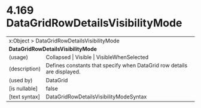 <html dir="LTR" xmlns:mshelp="http://msdn.microsoft.com/mshelp" xmlns:ddue="http://ddue.schemas.microsoft.com/authoring/2003/5" xmlns:xlink="http://www.w3.org/1999/xlink" xmlns:tool="http://www.microsoft.com/tooltip">

<body>
 <input type="hidden" id="userDataCache" class="userDataStyle">
 <input type="hidden" id="hiddenScrollOffset">
 <img id="dropDownImage" style="display:none; height:0; width:0;" src="../local/drpdown.gif">
 <img id="dropDownHoverImage" style="display:none; height:0; width:0;" src="../local/drpdown_orange.gif">
 <img id="collapseImage" style="display:none; height:0; width:0;" src="../local/collapse.gif">
 <img id="expandImage" style="display:none; height:0; width:0;" src="../local/exp.gif">
 <img id="collapseAllImage" style="display:none; height:0; width:0;" src="../local/collall.gif">
 <img id="expandAllImage" style="display:none; height:0; width:0;" src="../local/expall.gif">
 <img id="copyImage" style="display:none; height:0; width:0;" src="../local/copycode.gif">
 <img id="copyHoverImage" style="display:none; height:0; width:0;" src="../local/copycodeHighlight.gif">
 <div id="header"><h1 class="heading">4.169 DataGridRowDetailsVisibilityMode</h1></div>

 <div id="mainSection">
 <div id="mainBody">
 <div id="allHistory" class="saveHistory" onsave="saveAll()" onload="loadAll()"></div>
 <p xmlns:wsd="http://wsdev.schemas.microsoft.com/authoring/2008/2" xmlns:msxsl="urn:schemas-microsoft-com:xslt" xmlns:script="urn:script" xmlns:build="urn:build">
 </p>
 <div id="sectionSection0" class="section" name="collapseableSection">
 <content xmlns="http://ddue.schemas.microsoft.com/authoring/2003/5" xmlns:wsd="http://wsdev.schemas.microsoft.com/authoring/2008/2" xmlns:msxsl="urn:schemas-microsoft-com:xslt" xmlns:script="urn:script" xmlns:build="urn:build">
 </content>
 </div>
 <div id="sectionSection1" class="section" name="collapseableSection">
 <content xmlns="http://ddue.schemas.microsoft.com/authoring/2003/5" xmlns:wsd="http://wsdev.schemas.microsoft.com/authoring/2008/2" xmlns:msxsl="urn:schemas-microsoft-com:xslt" xmlns:script="urn:script" xmlns:build="urn:build">
 <table class="ProtocolAuthoredTable" xmlns="">
 <tr><td colspan="2">
<mshelp:link keywords="c0d383e4-fcdb-4546-a06b-81c262fe2a5e" tabindex="0">x:Object</mshelp:link> &gt; <mshelp:link keywords="29e1e4d9-8817-47e6-9f98-3b45c8839b46" tabindex="0">DataGridRowDetailsVisibilityMode</mshelp:link> </td>
 </tr>
 <tr><td colspan="2">
 <b>DataGridRowDetailsVisibilityMode</b> </td>
 </tr>
 <tr><td><div class="indent0">(usage)</div></td>
 <td><mshelp:link keywords="f57a2a43-b24b-405b-b63c-06f04a2a1ab2" tabindex="0">Collapsed</mshelp:link> | <mshelp:link keywords="f57a2a43-b24b-405b-b63c-06f04a2a1ab2" tabindex="0">Visible</mshelp:link> | <mshelp:link keywords="f57a2a43-b24b-405b-b63c-06f04a2a1ab2" tabindex="0">VisibleWhenSelected</mshelp:link></td>
 </tr>
 <tr><td><div class="indent0">(description)</div></td>
 <td>Defines constants that specify when DataGrid row details are displayed.</td>
 </tr>
 <tr><td><div class="indent0">(used by)</div></td>
 <td><mshelp:link keywords="991f1ba1-dd03-443b-a018-afbd612cd065" tabindex="0">DataGrid</mshelp:link></td>
 </tr>
 <tr><td><div class="indent0">[is nullable]</div></td>
 <td>false</td>
 </tr>
 <tr><td><div class="indent0">[text syntax]</div></td>
 <td><mshelp:link keywords="f57a2a43-b24b-405b-b63c-06f04a2a1ab2" tabindex="0">DataGridRowDetailsVisibilityModeSyntax</mshelp:link></td>
 </tr>
</table>
 </content>
 </div>
 <!--[if gte IE 5]>
 <tool:tip element="languageFilterToolTip" avoidmouse="false"/>
 <![endif]-->
 </div>
 <a name="feedback"></a><span></span>
 </div>
</body></html>
